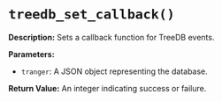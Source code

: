 # `treedb_set_callback()`

**Description:**
Sets a callback function for TreeDB events.

**Parameters:**
- `tranger`: A JSON object representing the database.

**Return Value:**
An integer indicating success or failure.
